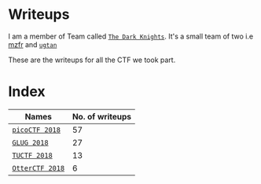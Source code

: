 # Writeups

I am a member of Team called [`The Dark Knights`](https://ctftime.org/team/65495). It's a small team of two i.e [mzfr](https://github.com/mzfr) and [`ugtan`](https://github.com/ugtan)

These are the writeups for all the CTF we took part.

# Index

| Names                   | No. of writeups |
|------------------------|--------|
| [`picoCTF 2018`](PicoCTF_writeups_2018/)| 57   |
| [`GLUG 2018`](GLUG_2018/) | 27   |
| [`TUCTF 2018`](TUCTF%202018/) | 13  |
| [`OtterCTF 2018`](OtterCTF%202018/) | 6 |
